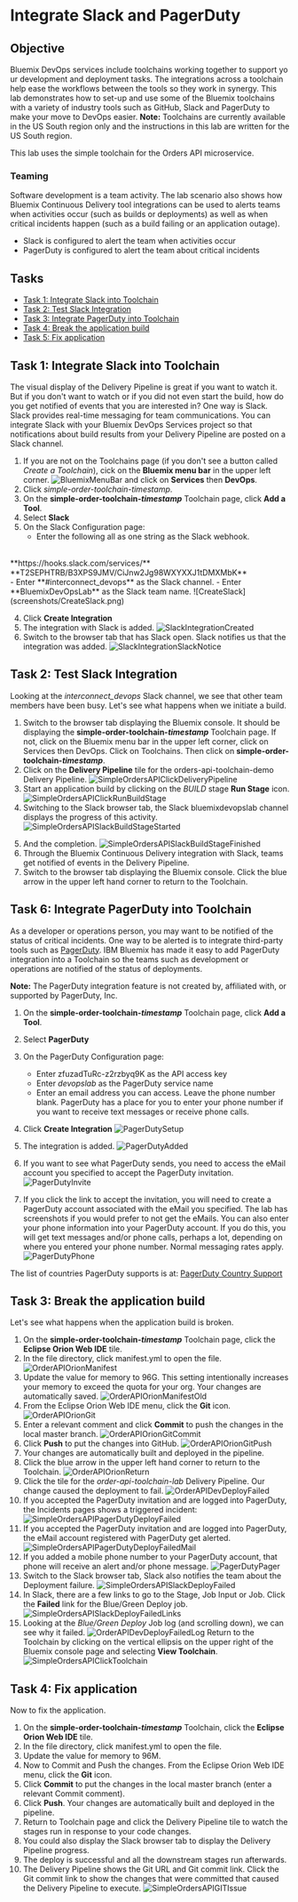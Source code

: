 # Integrate Slack and PagerDuty

## Objective

Bluemix DevOps services include toolchains working together to support your development and deployment tasks. The integrations across a toolchain help ease the workflows between the tools so they work in synergy.  This lab demonstrates how to set-up and use some of the Bluemix toolchains with a variety of industry tools such as GitHub, Slack and PagerDuty to make your move to DevOps easier.  **Note:** Toolchains are currently available in the US South region only and the instructions in this lab are written for the US South region.

This lab uses the simple toolchain for the Orders API microservice.

### Teaming

Software development is a team activity.  The lab scenario also shows how Bluemix Continuous Delivery tool integrations can be used to alerts teams when activities occur (such as builds or deployments) as well as when critical incidents happen (such as a build failing or an application outage).

- Slack is configured to alert the team when activities occur
- PagerDuty is configured to alert the team about critical incidents
<div class="page-break"></div>

## Tasks
- [Task 1: Integrate Slack into Toolchain](#task-4-integrate-slack-into-toolchain)
- [Task 2: Test Slack Integration](#task-5-test-slack-integration)
- [Task 3: Integrate PagerDuty into Toolchain](#task-6-integrate-pagerduty-into-toolchain)
- [Task 4: Break the application build](#task-7-break-the-application-build)
- [Task 5: Fix application](#task-8-fix-application)

## Task 1: Integrate Slack into Toolchain

The visual display of the Delivery Pipeline is great if you want to watch it.  But if you don't want to watch or if you did not even start the build, how do you get notified of events that you are interested in?  One way is Slack.  Slack provides real-time messaging for team communications. You can integrate Slack with your Bluemix DevOps Services project so that notifications about build results from your Delivery Pipeline are posted on a Slack channel.

1. If you are not on the Toolchains page (if you don't see a button called _Create a Toolchain_), cick on the **Bluemix menu bar** in the upper left corner.
![BluemixMenuBar](screenshots/BluemixMenuBar.png)
and click on **Services** then **DevOps**.
2. Click _simple-order-toolchain-timestamp_.
1. On the <b>simple-order-toolchain-<i>timestamp</i></b> Toolchain page, click **Add a Tool**.
2. Select **Slack**
3. On the Slack Configuration page:
   - Enter the following all as one string as the Slack webhook.
<br>
  **https://hooks.slack.com/services/**
<br>
  **T2SEPHTRB/B3XPS9JMV/CiJnw2Jg98WXYXXJ1tDMXMbK**
<br>
   - Enter **#interconnect_devops** as the Slack channel.
   - Enter **BluemixDevOpsLab** as the Slack team name.
  ![CreateSlack](screenshots/CreateSlack.png)

4. Click **Create Integration**
5. The integration with Slack is added.
![SlackIntegrationCreated](screenshots/SlackIntegrationCreated.png)
6. Switch to the browser tab that has Slack open.  Slack notifies us that the integration was added.
![SlackIntegrationSlackNotice](screenshots/SlackIntegrationSlackNotice.png)

<div class="page-break"></div>

## Task 2: Test Slack Integration

Looking at the _interconnect_devops_ Slack channel, we see that other team members have been busy.  Let's see what happens when we initiate a build.

1. Switch to the browser tab displaying the Bluemix console. It should be displaying the <b>simple-order-toolchain-<i>timestamp</i></b> Toolchain page.  If not, click on the Bluemix menu bar in the upper left corner, click on Services then DevOps.  Click on Toolchains.  Then click on <b>simple-order-toolchain-<i>timestamp</i></b>.
2. Click on the **Delivery Pipeline** tile for the orders-api-toolchain-demo Delivery Pipeline.
![SimpleOrdersAPIClickDeliveryPipeline](screenshots/SimpleOrdersAPIClickDeliveryPipeline.png)
3. Start an application build by clicking on the _BUILD_ stage **Run Stage** icon.
![SimpleOrdersAPIClickRunBuildStage](screenshots/SimpleOrdersAPIClickRunBuildStage.png)
4. Switching to the Slack browser tab, the Slack bluemixdevopslab channel displays the progress of this activity.
![SimpleOrdersAPISlackBuildStageStarted](screenshots/SimpleOrdersAPISlackBuildStageStarted.png)
<div class="page-break"></div>

5. And the completion.
![SimpleOrdersAPISlackBuildStageFinished](screenshots/SimpleOrdersAPISlackBuildStageFinished.png)
6. Through the Bluemix Continuous Delivery integration with Slack, teams get notified of events in the Delivery Pipeline.
7. Switch to the browser tab displaying the Bluemix console.  Click the blue arrow in the upper left hand corner to return to the Toolchain.

## Task 6: Integrate PagerDuty into Toolchain

As a developer or operations person, you may want to be notified of the status of critical incidents.  One way to be alerted  is to integrate third-party tools such as [PagerDuty](https://www.pagerduty.com/).  IBM Bluemix has made it easy to add PagerDuty integration into a Toolchain so the teams such as development or operations are notified of the status of deployments.

**Note:** The PagerDuty integration feature is not created by, affiliated with, or supported by PagerDuty, Inc.

1. On the <b>simple-order-toolchain-<i>timestamp</i></b> Toolchain page, click **Add a Tool**.
2. Select **PagerDuty**
3. On the PagerDuty Configuration page:
   - Enter zfuzadTuRc-z2rzbyq9K as the API access key
   - Enter _devopslab_ as the PagerDuty service name
   - Enter an email address you can access.  Leave the phone number blank.  PagerDuty has a place for you to enter your phone number if you want to receive text messages or receive phone calls.

4. Click **Create Integration**
  ![PagerDutySetup](screenshots/PagerDutySetup.png)
5. The integration is added.
  ![PagerDutyAdded](screenshots/PagerDutyAdded.png)
6. If you want to see what PagerDuty sends, you need to access the eMail account you specified to accept the PagerDuty invitation.
  ![PagerDutyInvite](screenshots/PagerDutyInvite.png)

7. If you click the link to accept the invitation, you will need to create a PagerDuty account associated with the eMail you specified.  The lab has screenshots if you would prefer to not get the eMails.  You can also enter your phone information into your PagerDuty account.  If you do this, you will get text messages and/or phone calls, perhaps a lot, depending on where you entered your phone number.  Normal messaging rates apply.
  ![PagerDutyPhone](screenshots/PagerDutyPhone.png)

  The list of countries PagerDuty supports is at: [PagerDuty Country Support](https://support.pagerduty.com/hc/en-us/articles/202828860-Countries-PagerDuty-supports-for-SMS-and-phone-call-notifications)

## Task 3: Break the application build

Let's see what happens when the application build is broken.

1. On the <b>simple-order-toolchain-<i>timestamp</i></b> Toolchain page, click the **Eclipse Orion Web IDE** tile.
2. In the file directory, click manifest.yml to open the file.
![OrderAPIOrionManifest](screenshots/OrderAPIOrionManifest.png)
3. Update the value for memory to 96G. This setting intentionally increases your memory to exceed the quota for your org. Your changes are automatically saved.
![OrderAPIOrionManifestOld](screenshots/OrderAPIOrionManifestOld.png)
4. From the Eclipse Orion Web IDE menu, click the **Git** icon.
![OrderAPIOrionGit](screenshots/OrderAPIOrionGit.png)
5. Enter a relevant comment and click **Commit** to push the changes in the local master branch.
![OrderAPIOrionGitCommit](screenshots/OrderAPIOrionGitCommit.png)
6. Click **Push** to put the changes into GitHub.
![OrderAPIOrionGitPush](screenshots/OrderAPIOrionGitPush.png)
7. Your changes are automatically built and deployed in the pipeline.
8. Click the blue arrow in the upper left hand corner to return to the Toolchain.
![OrderAPIOrionReturn](screenshots/OrderAPIOrionReturn.png)
9. Click the tile for the _order-api-toolchain-lab_ Delivery Pipeline. Our change caused the deployment to fail.
![OrderAPIDevDeployFailed](screenshots/OrderAPIDevDeployFailed.png)
1. If you accepted the PagerDuty invitation and are logged into PagerDuty, the Incidents pages shows a triggered incident:
![SimpleOrdersAPIPagerDutyDeployFailed](screenshots/SimpleOrdersAPIPagerDutyDeployFailed.png)
2. If you accepted the PagerDuty invitation and are logged into PagerDuty, the eMail account registered with PagerDuty get alerted.
![SimpleOrdersAPIPagerDutyDeployFailedMail](screenshots/SimpleOrdersAPIPagerDutyDeployFailedMail.png)
3. If you added a mobile phone number to your PagerDuty account, that phone will receive an alert and/or phone message.
![PagerDutyPager](screenshots/PagerDutyPager.png)
3. Switch to the Slack browser tab, Slack also notifies the team about the Deployment failure.
![SimpleOrdersAPISlackDeployFailed](screenshots/SimpleOrdersAPISlackDeployFailed.png)
4. In Slack, there are a few links to go to the Stage, Job Input or Job. Click the **Failed** link for the Blue/Green Deploy job.
![SimpleOrdersAPISlackDeployFailedLinks](screenshots/SimpleOrdersAPISlackDeployFailedLinks.png)
0. Looking at the _Blue/Green Deploy_ Job log (and scrolling down), we can see why it failed.
![OrderAPIDevDeployFailedLog](screenshots/OrderAPIDevDeployFailedLog.png)
Return to the Toolchain by clicking on the vertical ellipsis on the upper right of the Bluemix console page and selecting **View Toolchain**.
![SimpleOrdersAPIClickToolchain](screenshots/SimpleOrdersAPIClickToolchain.png)

<div class="page-break"></div>

## Task 4: Fix application

Now to fix the application.
1. On the <b>simple-order-toolchain-<i>timestamp</i></b> Toolchain, click the **Eclipse Orion Web IDE** tile.
2. In the file directory, click manifest.yml to open the file.
3. Update the value for memory to 96M.
4. Now to Commit and Push the changes.  From the Eclipse Orion Web IDE menu, click the **Git** icon.
5. Click **Commit** to put the changes in the local master branch (enter a relevant Commit comment).
6. Click **Push**. Your changes are automatically built and deployed in the pipeline.
7. Return to Toolchain page and click the Delivery Pipeline tile to watch the stages run in response to your code changes.
8. You could also display the Slack browser tab to display the Delivery Pipeline progress.
8. The deploy is successful and all the downstream stages run afterwards.
9. The Delivery Pipeline shows the Git URL and Git commit link.  Click the Git commit link to show the changes that were committed that caused the Delivery Pipeline to execute.
![SimpleOrdersAPIGITIssue](screenshots/SimpleOrdersAPIGITIssue.png)
